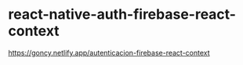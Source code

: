 # react-native-auth-firebase-react-context
https://goncy.netlify.app/autenticacion-firebase-react-context

